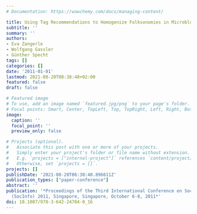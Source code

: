 ```yaml
---
# Documentation: https://wowchemy.com/docs/managing-content/

title: Using Tag Recommendations to Homogenize Folksonomies in Microblogging Environments
subtitle: ''
summary: ''
authors:
- Eva Zangerle
- Wolfgang Gassler
- Günther Specht
tags: []
categories: []
date: '2011-01-01'
lastmod: 2021-08-20T08:38:40+02:00
featured: false
draft: false

# Featured image
# To use, add an image named `featured.jpg/png` to your page's folder.
# Focal points: Smart, Center, TopLeft, Top, TopRight, Left, Right, BottomLeft, Bottom, BottomRight.
image:
  caption: ''
  focal_point: ''
  preview_only: false

# Projects (optional).
#   Associate this post with one or more of your projects.
#   Simply enter your project's folder or file name without extension.
#   E.g. `projects = ["internal-project"]` references `content/project/deep-learning/index.md`.
#   Otherwise, set `projects = []`.
projects: []
publishDate: '2021-08-20T06:38:40.896611Z'
publication_types: ["paper-conference"]
abstract: ''
publication: '*Proceedings of the Third International Conference on Social Informatics
  (SocInfo) 2011, Singapore, Singapore, October 6-8, 2011*'
doi: 10.1007/978-3-642-24704-0_16
---
```

